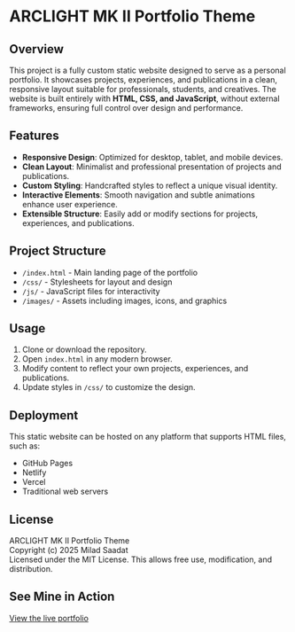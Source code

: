 # ARCLIGHT MK II Portfolio Theme

## Overview
This project is a fully custom static website designed to serve as a personal portfolio. It showcases projects, experiences, and publications in a clean, responsive layout suitable for professionals, students, and creatives. The website is built entirely with **HTML, CSS, and JavaScript**, without external frameworks, ensuring full control over design and performance.

## Features
- **Responsive Design**: Optimized for desktop, tablet, and mobile devices.  
- **Clean Layout**: Minimalist and professional presentation of projects and publications.  
- **Custom Styling**: Handcrafted styles to reflect a unique visual identity.  
- **Interactive Elements**: Smooth navigation and subtle animations enhance user experience.  
- **Extensible Structure**: Easily add or modify sections for projects, experiences, and publications.  

## Project Structure
- `/index.html` - Main landing page of the portfolio  
- `/css/` - Stylesheets for layout and design  
- `/js/` - JavaScript files for interactivity  
- `/images/` - Assets including images, icons, and graphics  

## Usage
1. Clone or download the repository.  
2. Open `index.html` in any modern browser.  
3. Modify content to reflect your own projects, experiences, and publications.  
4. Update styles in `/css/` to customize the design.  

## Deployment
This static website can be hosted on any platform that supports HTML files, such as:  
- GitHub Pages  
- Netlify  
- Vercel  
- Traditional web servers  

## License
ARCLIGHT MK II Portfolio Theme  
Copyright (c) 2025 Milad Saadat  
Licensed under the MIT License. This allows free use, modification, and distribution.

## See Mine in Action
[View the live portfolio](https://saadatmilad1792.github.io/saadatmilad1792/src/index.html)
